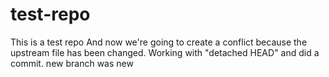 # test-repo
This is a test repo
And now we're going to create a conflict because the upstream file has been changed.
Working with "detached HEAD" and did a commit.
new branch
was new